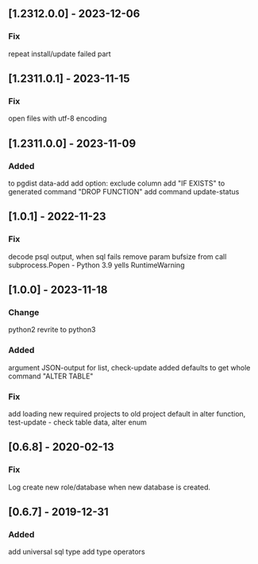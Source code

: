 ## [1.2312.0.0] - 2023-12-06

### Fix
repeat install/update failed part


## [1.2311.0.1] - 2023-11-15

### Fix
open files with utf-8 encoding


## [1.2311.0.0] - 2023-11-09

### Added
to pgdist data-add add option: exclude column
add "IF EXISTS" to generated command "DROP FUNCTION"
add command update-status

## [1.0.1] - 2022-11-23

### Fix
decode psql output, when sql fails
remove param bufsize from call subprocess.Popen - Python 3.9 yells RuntimeWarning

## [1.0.0] - 2023-11-18

### Change
python2 revrite to python3

### Added
argument JSON-output for list, check-update
added defaults to get whole command "ALTER TABLE"

### Fix
add loading new required projects to old project
default in alter function, test-update - check table data, alter enum


## [0.6.8] - 2020-02-13

### Fix
Log create new role/database when new database is created.

## [0.6.7] - 2019-12-31

### Added
add universal sql type
add type operators
